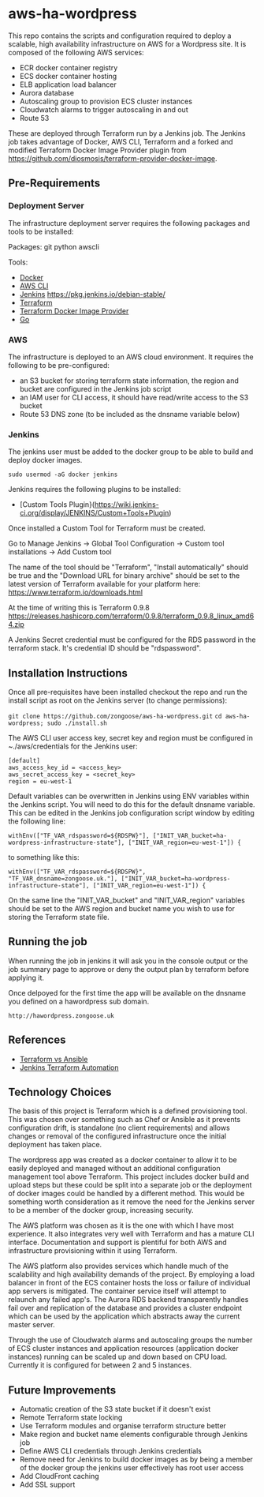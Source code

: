 # aws-ha-wordpress #
This repo contains the scripts and configuration required to deploy a scalable, high availability infrastructure on AWS for a Wordpress site. It is composed of the following AWS services:

* ECR docker container registry
* ECS docker container hosting
* ELB application load balancer
* Aurora database
* Autoscaling group to provision ECS cluster instances
* Cloudwatch alarms to trigger autoscaling in and out
* Route 53

These are deployed through Terraform run by a Jenkins job. The Jenkins job takes advantage of Docker, AWS CLI, Terraform and a forked and modified Terraform Docker Image Provider plugin from https://github.com/diosmosis/terraform-provider-docker-image.

## Pre-Requirements ##

### Deployment Server ###
The infrastructure deployment server requires the following packages and tools to be installed:

Packages:
git
python
awscli

Tools:
* [Docker](https://docs.docker.com/engine/installation/linux/ubuntu/#install-using-the-repository)
* [AWS CLI](http://docs.aws.amazon.com/cli/latest/userguide/awscli-install-linux.html#awscli-install-linux-pip)
* [Jenkins](https://www.digitalocean.com/community/tutorials/how-to-install-jenkins-on-ubuntu-16-04) https://pkg.jenkins.io/debian-stable/
* [Terraform](https://www.terraform.io/intro/getting-started/install.html)
* [Terraform Docker Image Provider](https://github.com/zongoose/terraform-provider-docker-image)
* [Go](https://github.com/golang/go/wiki/Ubuntu)

### AWS ###
The infrastructure is deployed to an AWS cloud environment. It requires the following to be pre-configured:

* an S3 bucket for storing terraform state information, the region and bucket are configured in the Jenkins job script
* an IAM user for CLI access, it should have read/write access to the S3 bucket
* Route 53 DNS zone (to be included as the dnsname variable below)

### Jenkins ###
The jenkins user must be added to the docker group to be able to build and deploy docker images.

`sudo usermod -aG docker jenkins`

Jenkins requires the following plugins to be installed:

* [Custom Tools Plugin}(https://wiki.jenkins-ci.org/display/JENKINS/Custom+Tools+Plugin)

Once installed a Custom Tool for Terraform must be created.

Go to Manage Jenkins -> Global Tool Configuration -> Custom tool installations -> Add Custom tool

The name of the tool should be "Terraform", "Install automatically" should be true and the "Download URL for binary archive" should be set to the latest version of Terraform available for your platform here: https://www.terraform.io/downloads.html

At the time of writing this is Terraform 0.9.8 https://releases.hashicorp.com/terraform/0.9.8/terraform_0.9.8_linux_amd64.zip

A Jenkins Secret credential must be configured for the RDS password in the terraform stack. It's credential ID should be "rdspassword".

## Installation Instructions ##
Once all pre-requisites have been installed checkout the repo and run the install script as root on the Jenkins server (to change permissions):

`git clone https://github.com/zongoose/aws-ha-wordpress.git`
`cd aws-ha-wordpress; sudo ./install.sh`

The AWS CLI user access key, secret key and region must be configured in ~./aws/credentials for the Jenkins user:

```
[default]
aws_access_key_id = <access_key>
aws_secret_access_key = <secret_key>
region = eu-west-1
```

Default variables can be overwritten in Jenkins using ENV variables within the Jenkins script. You will need to do this for the default dnsname variable. This can be edited in the Jenkins job configuration script window  by editing the following line:

`withEnv(["TF_VAR_rdspassword=${RDSPW}"], ["INIT_VAR_bucket=ha-wordpress-infrastructure-state"], ["INIT_VAR_region=eu-west-1"]) {`

to something like this:

`withEnv(["TF_VAR_rdspassword=${RDSPW}", "TF_VAR_dnsname=zongoose.uk."], ["INIT_VAR_bucket=ha-wordpress-infrastructure-state"], ["INIT_VAR_region=eu-west-1"]) {`

On the same line the "INIT_VAR_bucket" and "INIT_VAR_region" variables should be set to the AWS region and bucket name you wish to use for storing the Terraform state file.

## Running the job ##
When running the job in jenkins it will ask you in the console output or the job summary page to approve or deny the output plan by terraform before applying it.

Once delpoyed for the first time the app will be available on the dnsname you defined on a hawordpress sub domain.

`http://hawordpress.zongoose.uk`

## References ##
* [Terraform vs Ansible](https://blog.gruntwork.io/why-we-use-terraform-and-not-chef-puppet-ansible-saltstack-or-cloudformation-7989dad2865c)
* [Jenkins Terraform Automation](https://objectpartners.com/2016/06/01/automating-terraform-projects-with-jenkins/)

## Technology Choices ##
The basis of this project is Terraform which is a defined provisioning tool. This was chosen over something such as Chef or Ansible as it prevents configuration drift, is standalone (no client requirements) and allows changes or removal of the configured infrastructure once the initial deployment has taken place.

The wordpress app was created as a docker container to allow it to be easily deployed and managed without an additional configuration management tool above Terraform. This project includes docker build and upload steps but these could be split into a separate job or the deployment of docker images could be handled by a different method. This would be something worth consideration as it remove the need for the Jenkins server to be a member of the docker group, increasing security.

The AWS platform was chosen as it is the one with which I have most experience. It also integrates very well with Terraform and has a mature CLI interface. Documentation and support is plentiful for both AWS and infrastructure provisioning within it using Terraform.

The AWS platform also provides services which handle much of the scalability and high availability demands of the project. By employing a load balancer in front of the ECS container hosts the loss or failure of individual app servers is mitigated. The container service itself will attempt to relaunch any failed app's. The Aurora RDS backend transparently handles fail over and replication of the database and provides a cluster endpoint which can be used by the application which abstracts away the current master server.

Through the use of Cloudwatch alarms and autoscaling groups the number of ECS cluster instances and application resources (application docker instances) running can be scaled up and down based on CPU load. Currently it is configured for between 2 and 5 instances.

## Future Improvements ##
* Automatic creation of the S3 state bucket if it doesn't exist
* Remote Terraform state locking
* Use Terraform modules and organise terraform structure better
* Make region and bucket name elements configurable through Jenkins job
* Define AWS CLI credentials through Jenkins credentials
* Remove need for Jenkins to build docker images as by being a member of the docker group the jenkins user effectively has root user access
* Add CloudFront caching
* Add SSL support